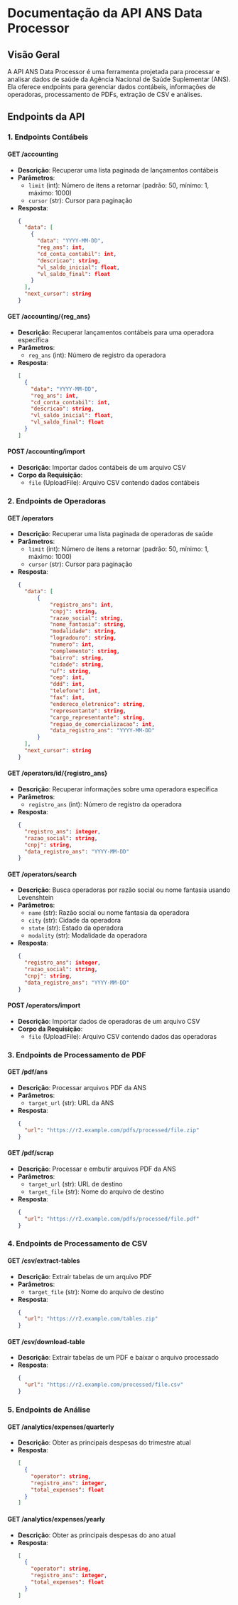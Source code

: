 # Documentação da API ANS Data Processor

## Visão Geral

A API ANS Data Processor é uma ferramenta projetada para processar e analisar dados de saúde da Agência Nacional de Saúde Suplementar (ANS). Ela oferece endpoints para gerenciar dados contábeis, informações de operadoras, processamento de PDFs, extração de CSV e análises.

## Endpoints da API

### 1. Endpoints Contábeis

#### GET /accounting

- **Descrição**: Recuperar uma lista paginada de lançamentos contábeis
- **Parâmetros**:
  - `limit` (int): Número de itens a retornar (padrão: 50, mínimo: 1, máximo: 1000)
  - `cursor` (str): Cursor para paginação
- **Resposta**:
  ```json
  {
    "data": [
      {
        "data": "YYYY-MM-DD",
        "reg_ans": int,
        "cd_conta_contabil": int,
        "descricao": string,
        "vl_saldo_inicial": float,
        "vl_saldo_final": float
      }
    ],
    "next_cursor": string
  }
  ```

#### GET /accounting/{reg_ans}

- **Descrição**: Recuperar lançamentos contábeis para uma operadora específica
- **Parâmetros**:
  - `reg_ans` (int): Número de registro da operadora
- **Resposta**:
  ```json
  [
    {
      "data": "YYYY-MM-DD",
      "reg_ans": int,
      "cd_conta_contabil": int,
      "descricao": string,
      "vl_saldo_inicial": float,
      "vl_saldo_final": float
    }
  ]
  ```

#### POST /accounting/import

- **Descrição**: Importar dados contábeis de um arquivo CSV
- **Corpo da Requisição**:
  - `file` (UploadFile): Arquivo CSV contendo dados contábeis

### 2. Endpoints de Operadoras

#### GET /operators

- **Descrição**: Recuperar uma lista paginada de operadoras de saúde
- **Parâmetros**:
  - `limit` (int): Número de itens a retornar (padrão: 50, mínimo: 1, máximo: 1000)
  - `cursor` (str): Cursor para paginação
- **Resposta**:
  ```json
  {
    "data": [
        {
            "registro_ans": int,
            "cnpj": string,
            "razao_social": string,
            "nome_fantasia": string,
            "modalidade": string,
            "logradouro": string,
            "numero": int,
            "complemento": string,
            "bairro": string,
            "cidade": string,
            "uf": string,
            "cep": int,
            "ddd": int,
            "telefone": int,
            "fax": int,
            "endereco_eletronico": string,
            "representante": string,
            "cargo_representante": string,
            "regiao_de_comercializacao": int,
            "data_registro_ans": "YYYY-MM-DD"
        }
    ],
    "next_cursor": string
  }
  ```

#### GET /operators/id/{registro_ans}

- **Descrição**: Recuperar informações sobre uma operadora específica
- **Parâmetros**:
  - `registro_ans` (int): Número de registro da operadora
- **Resposta**:
  ```json
  {
    "registro_ans": integer,
    "razao_social": string,
    "cnpj": string,
    "data_registro_ans": "YYYY-MM-DD"
  }
  ```

#### GET /operators/search

- **Descrição**: Busca operadoras por razão social ou nome fantasia usando Levenshtein
- **Parâmetros**:
  - `name` (str): Razão social ou nome fantasia da operadora
  - `city` (str): Cidade da operadora
  - `state` (str): Estado da operadora
  - `modality` (str): Modalidade da operadora
- **Resposta**:
  ```json
  {
    "registro_ans": integer,
    "razao_social": string,
    "cnpj": string,
    "data_registro_ans": "YYYY-MM-DD"
  }
  ```

#### POST /operators/import

- **Descrição**: Importar dados de operadoras de um arquivo CSV
- **Corpo da Requisição**:
  - `file` (UploadFile): Arquivo CSV contendo dados das operadoras

### 3. Endpoints de Processamento de PDF

#### GET /pdf/ans

- **Descrição**: Processar arquivos PDF da ANS
- **Parâmetros**:
  - `target_url` (str): URL da ANS
- **Resposta**:
  ```json
  {
    "url": "https://r2.example.com/pdfs/processed/file.zip"
  }
  ```

#### GET /pdf/scrap

- **Descrição**: Processar e embutir arquivos PDF da ANS
- **Parâmetros**:
  - `target_url` (str): URL de destino
  - `target_file` (str): Nome do arquivo de destino
- **Resposta**:
  ```json
  {
    "url": "https://r2.example.com/pdfs/processed/file.pdf"
  }
  ```

### 4. Endpoints de Processamento de CSV

#### GET /csv/extract-tables

- **Descrição**: Extrair tabelas de um arquivo PDF
- **Parâmetros**:
  - `target_file` (str): Nome do arquivo de destino
- **Resposta**:
  ```json
  {
    "url": "https://r2.example.com/tables.zip"
  }
  ```

#### GET /csv/download-table

- **Descrição**: Extrair tabelas de um PDF e baixar o arquivo processado
- **Resposta**:
  ```json
  {
    "url": "https://r2.example.com/processed/file.csv"
  }
  ```

### 5. Endpoints de Análise

#### GET /analytics/expenses/quarterly

- **Descrição**: Obter as principais despesas do trimestre atual
- **Resposta**:
  ```json
  [
    {
      "operator": string,
      "registro_ans": integer,
      "total_expenses": float
    }
  ]
  ```

#### GET /analytics/expenses/yearly

- **Descrição**: Obter as principais despesas do ano atual
- **Resposta**:
  ```json
  [
    {
      "operator": string,
      "registro_ans": integer,
      "total_expenses": float
    }
  ]
  ```

